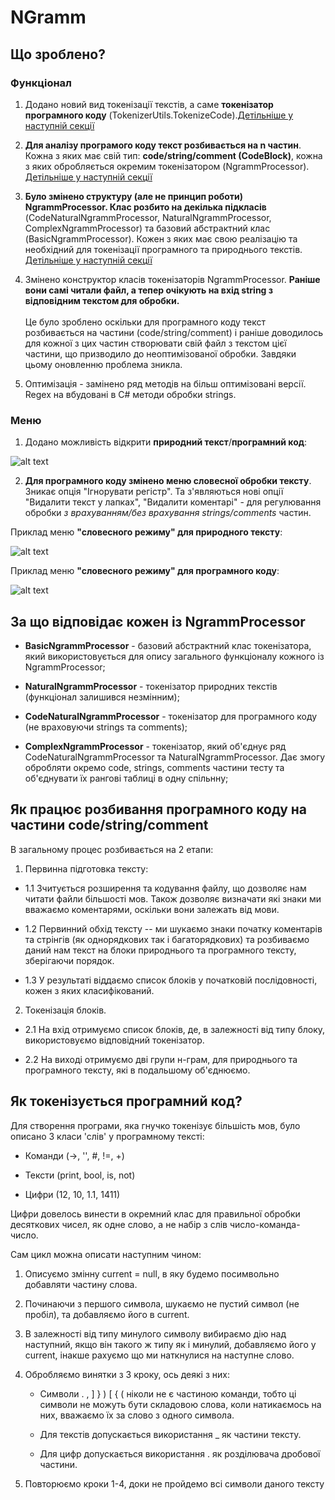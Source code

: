 # NGramm
 
## Що зроблено?
### Функціонал
1. Додано новий вид токенізації текстів, а саме **токенізатор програмного коду** (TokenizerUtils.TokenizeCode).[Детільніше у  наступній секції](#як-токенізується-програмний-код)

2. **Для аналізу програмого коду текст розбивається на n частин**. Кожна з яких має свій тип: **code/string/comment (CodeBlock)**, кожна з яких обробляється окремим токенізатором (NgrammProcessor). [Детільніше у  наступній секції](#як-працює-розбивання-програмного-коду-на-частини-codestringcomment)
   
3. **Було змінено структуру (але не принцип роботи) NgrammProcessor. Клас розбито на декілька підкласів** (CodeNaturalNgrammProcessor, NaturalNgrammProcessor, ComplexNgrammProcessor) та базовий абстрактний клас (BasicNgrammProcessor). Кожен з яких має свою реалізацію та необхідний для токенізації програмного та природнього текстів. 
[Детільніше у  наступній секції](#за-що-відповідає-кожен-із-ngrammprocessor)

4. Змінено конструктор класів токенізаторів NgrammProcessor. **Раніше вони самі читали файл, а тепер очікують на вхід string з відповідним текстом для обробки.** <br/><br/>
Це було зроблено оскільки для програмного коду текст розбивається на частини (code/string/comment) і раніше доводилось для кожної з цих частин створювати свій файл з текстом цієї частини, що призводило до неоптимізованої обробки. Завдяки цьому оновленню проблема зникла.
   
5. Оптимізація - замінено ряд методів на більш оптимізовані версії. Regex на вбудовані в C# методи обробки strings.

### Меню
1. Додано можливість відкрити **природний текст**/**програмний код**:

![alt text](ReadmeData/image.png)

2. **Для програмного коду змінено меню словесної обробки тексту**. Зникає опція "Ігнорувати регістр". Та з'являються нові опції "Видалити текст у лапках", "Видалити коментарі" - для регулювання обробки *з врахуванням/без врахування* *strings/comments* частин.

Приклад меню **"словесного режиму" для природного тексту**:

![alt text](ReadmeData/image-1.png)

Приклад меню **"словесного режиму" для програмного коду**:

![alt text](ReadmeData/image-2.png)



## За що відповідає кожен із NgrammProcessor

- **BasicNgrammProcessor** - базовий абстрактний клас токенізатора, який використовується для опису загального функціоналу кожного із NgrammProcessor;

- **NaturalNgrammProcessor** - токенізатор природних текстів (функціонал залишився незмінним);

- **CodeNaturalNgrammProcessor** - токенізатор для програмного коду (не враховуючи strings та comments);

- **ComplexNgrammProcessor** - токенізатор, який об'єднує ряд CodeNaturalNgrammProcessor та NaturalNgrammProcessor. Дає змогу обробляти окремо code, strings, comments частини тесту та об'єднувати їх рангові таблиці в одну спільнну;

## Як працює розбивання програмного коду на частини code/string/comment

В загальному процес розбивається на 2 етапи:

1. Первинна підготовка тексту:

 - 1.1 Зчитується розширення та кодування файлу, що дозволяє нам читати файли більшості мов. Також дозволяє визначати які знаки ми вважаємо коментарями, оскільки вони залежать від мови.

 - 1.2 Первинний обхід тексту -- ми шукаємо знаки початку коментарів та стрінгів (як однорядкових так і багаторядкових) та розбиваємо даний нам текст на блоки природнього та програмного тексту, зберігаючи порядок.

 - 1.3 У результаті віддаємо список блоків у початковій послідовності, кожен з яких класифікований.

2. Токенізація блоків.

 - 2.1 На вхід отримуємо список блоків, де, в залежності від типу блоку, використовуємо відповідний токенізатор.

 - 2.2 На виході отримуємо дві групи н-грам, для природнього та програмного тексту, які в подальшому об'єднюємо.

## Як токенізується програмний код?

 Для створення програми, яка гнучко токенізує більшість мов, було описано 3 класи 'слів' у програмному тексті:

 - Команди (->, '', #, !=, +)

 - Тексти (print, bool, is, not)

 - Цифри (12, 10, 1.1, 1411)

Цифри довелось винести в окремний клас для правильної обробки десяткових чисел, як одне слово, а не набір з слів число-команда-число.

Сам цикл можна описати наступним чином:

 1. Описуємо змінну current = null, в яку будемо посимвольно добавляти частину слова.

 2. Починаючи з першого символа, шукаємо не пустий символ (не пробіл), та добавляємо його в current.

 3. В залежності від типу минулого символу вибираємо дію над наступний, якщо він такого ж типу як і минулий, добавляємо його у current, інакше рахуємо що ми наткнулися на наступне слово.

 4. Обробляємо винятки з 3 кроку, ось деякі з них:

    - Символи . , ] } ) [ { ( ніколи не є частиною команди, тобто ці символи не можуть бути складовою слова, коли натикаємось на них, вважаємо їх за слово з одного символа.

    - Для текстів допускається використання _ як частини тексту.

    - Для цифр допускається використання . як розділювача дробової частини.

 5. Повторюємо кроки 1-4, доки не пройдемо всі символи даного тексту
